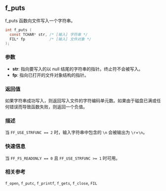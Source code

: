 ## f_puts

f_puts 函数向文件写入一个字符串。

```c
int f_puts (
  const TCHAR* str, /* [输入] 字符串 */
  FIL* fp           /* [输入] 文件对象 */
);
```

### 参数

*   **str**: 指向要写入的以 null 结尾的字符串的指针。终止符不会被写入。
*   **fp**: 指向已打开的文件对象结构的指针。

### 返回值

如果字符串成功写入，则返回写入文件的字符编码单元数。如果由于磁盘已满或任何错误而导致函数失败，则返回一个负值。

### 描述

当 `FF_USE_STRFUNC == 2` 时，输入字符串中包含的 `\n` 会被输出为 `\r`+`\n`。

### 快速信息

当 `FF_FS_READONLY == 0` 且 `FF_USE_STRFUNC >= 1` 时可用。

### 相关参考

`f_open`, `f_putc`, `f_printf`, `f_gets`, `f_close`, `FIL`

```